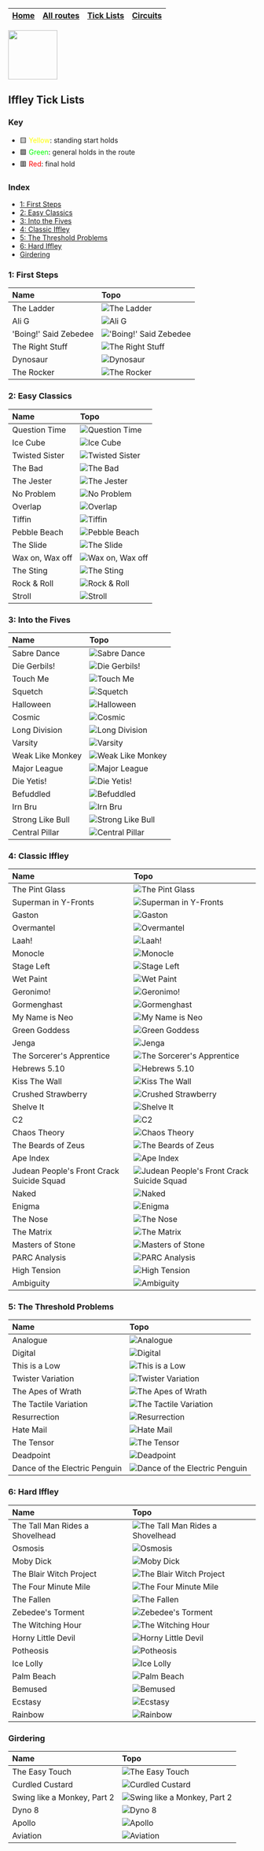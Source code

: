 
| [Home](https://github.com/iacobo/iffley-wall-app/blob/main/README.md) | [All routes](iffley/topos.md) | [Tick Lists](iffley/ticklists.md) | [Circuits](iffley/circuits.md) |
|---|---|---|---|


<img src="https://github.com/iacobo/iffley-wall-app/blob/main/.assets/img/icon.svg?raw=true" width="100">

## Iffley Tick Lists


</div>

### Key

- 🟨 <span style="color:yellow">Yellow</span>: standing start holds
- 🟩 <span style="color:lime">Green</span>: general holds in the route
- 🟥 <span style="color:red">Red</span>: final hold




### Index

- [1: First Steps](#1-first-steps)
- [2: Easy Classics](#2-easy-classics)
- [3: Into the Fives](#3-into-the-fives)
- [4: Classic Iffley](#4-classic-iffley)
- [5: The Threshold Problems](#5-the-threshold-problems)
- [6: Hard Iffley](#6-hard-iffley)
- [Girdering](#girdering)

### 1: First Steps

| Name                  | Topo                                                                                                                           |
|:----------------------|:-------------------------------------------------------------------------------------------------------------------------------|
| The Ladder            | ![The Ladder](https://github.com/iacobo/iffley-wall-app/blob/main/.assets/img/routes/theladder.png?raw=true)                   |
| Ali G                 | ![Ali G](https://github.com/iacobo/iffley-wall-app/blob/main/.assets/img/routes/alig.png?raw=true)                             |
| 'Boing!' Said Zebedee | !['Boing!' Said Zebedee](https://github.com/iacobo/iffley-wall-app/blob/main/.assets/img/routes/boingsaidzebedee.png?raw=true) |
| The Right Stuff       | ![The Right Stuff](https://github.com/iacobo/iffley-wall-app/blob/main/.assets/img/routes/therightstuff.png?raw=true)          |
| Dynosaur              | ![Dynosaur](https://github.com/iacobo/iffley-wall-app/blob/main/.assets/img/routes/dynosaur.png?raw=true)                      |
| The Rocker            | ![The Rocker](https://github.com/iacobo/iffley-wall-app/blob/main/.assets/img/routes/therocker.png?raw=true)                   |

### 2: Easy Classics

| Name            | Topo                                                                                                                 |
|:----------------|:---------------------------------------------------------------------------------------------------------------------|
| Question Time   | ![Question Time](https://github.com/iacobo/iffley-wall-app/blob/main/.assets/img/routes/questiontime.png?raw=true)   |
| Ice Cube        | ![Ice Cube](https://github.com/iacobo/iffley-wall-app/blob/main/.assets/img/routes/icecube.png?raw=true)             |
| Twisted Sister  | ![Twisted Sister](https://github.com/iacobo/iffley-wall-app/blob/main/.assets/img/routes/twistedsister.png?raw=true) |
| The Bad         | ![The Bad](https://github.com/iacobo/iffley-wall-app/blob/main/.assets/img/routes/thebad.png?raw=true)               |
| The Jester      | ![The Jester](https://github.com/iacobo/iffley-wall-app/blob/main/.assets/img/routes/thejester.png?raw=true)         |
| No Problem      | ![No Problem](https://github.com/iacobo/iffley-wall-app/blob/main/.assets/img/routes/noproblem.png?raw=true)         |
| Overlap         | ![Overlap](https://github.com/iacobo/iffley-wall-app/blob/main/.assets/img/routes/overlap.png?raw=true)              |
| Tiffin          | ![Tiffin](https://github.com/iacobo/iffley-wall-app/blob/main/.assets/img/routes/tiffin.png?raw=true)                |
| Pebble Beach    | ![Pebble Beach](https://github.com/iacobo/iffley-wall-app/blob/main/.assets/img/routes/pebblebeach.png?raw=true)     |
| The Slide       | ![The Slide](https://github.com/iacobo/iffley-wall-app/blob/main/.assets/img/routes/theslide.png?raw=true)           |
| Wax on, Wax off | ![Wax on, Wax off](https://github.com/iacobo/iffley-wall-app/blob/main/.assets/img/routes/waxonwaxoff.png?raw=true)  |
| The Sting       | ![The Sting](https://github.com/iacobo/iffley-wall-app/blob/main/.assets/img/routes/thesting.png?raw=true)           |
| Rock & Roll     | ![Rock & Roll](https://github.com/iacobo/iffley-wall-app/blob/main/.assets/img/routes/rockroll.png?raw=true)         |
| Stroll          | ![Stroll](https://github.com/iacobo/iffley-wall-app/blob/main/.assets/img/routes/stroll.png?raw=true)                |

### 3: Into the Fives

| Name             | Topo                                                                                                                    |
|:-----------------|:------------------------------------------------------------------------------------------------------------------------|
| Sabre Dance      | ![Sabre Dance](https://github.com/iacobo/iffley-wall-app/blob/main/.assets/img/routes/sabredance.png?raw=true)          |
| Die Gerbils!     | ![Die Gerbils!](https://github.com/iacobo/iffley-wall-app/blob/main/.assets/img/routes/diegerbils.png?raw=true)         |
| Touch Me         | ![Touch Me](https://github.com/iacobo/iffley-wall-app/blob/main/.assets/img/routes/touchme.png?raw=true)                |
| Squetch          | ![Squetch](https://github.com/iacobo/iffley-wall-app/blob/main/.assets/img/routes/squetch.png?raw=true)                 |
| Halloween        | ![Halloween](https://github.com/iacobo/iffley-wall-app/blob/main/.assets/img/routes/halloween.png?raw=true)             |
| Cosmic           | ![Cosmic](https://github.com/iacobo/iffley-wall-app/blob/main/.assets/img/routes/cosmic.png?raw=true)                   |
| Long Division    | ![Long Division](https://github.com/iacobo/iffley-wall-app/blob/main/.assets/img/routes/longdivision.png?raw=true)      |
| Varsity          | ![Varsity](https://github.com/iacobo/iffley-wall-app/blob/main/.assets/img/routes/varsity.png?raw=true)                 |
| Weak Like Monkey | ![Weak Like Monkey](https://github.com/iacobo/iffley-wall-app/blob/main/.assets/img/routes/weaklikemonkey.png?raw=true) |
| Major League     | ![Major League](https://github.com/iacobo/iffley-wall-app/blob/main/.assets/img/routes/majorleague.png?raw=true)        |
| Die Yetis!       | ![Die Yetis!](https://github.com/iacobo/iffley-wall-app/blob/main/.assets/img/routes/dieyetis.png?raw=true)             |
| Befuddled        | ![Befuddled](https://github.com/iacobo/iffley-wall-app/blob/main/.assets/img/routes/befuddled.png?raw=true)             |
| Irn Bru          | ![Irn Bru](https://github.com/iacobo/iffley-wall-app/blob/main/.assets/img/routes/irnbru.png?raw=true)                  |
| Strong Like Bull | ![Strong Like Bull](https://github.com/iacobo/iffley-wall-app/blob/main/.assets/img/routes/stronglikebull.png?raw=true) |
| Central Pillar   | ![Central Pillar](https://github.com/iacobo/iffley-wall-app/blob/main/.assets/img/routes/centralpillar.png?raw=true)    |

### 4: Classic Iffley

| Name                                      | Topo                                                                                                                                                                  |
|:------------------------------------------|:----------------------------------------------------------------------------------------------------------------------------------------------------------------------|
| The Pint Glass                            | ![The Pint Glass](https://github.com/iacobo/iffley-wall-app/blob/main/.assets/img/routes/thepintglass.png?raw=true)                                                   |
| Superman in Y-Fronts                      | ![Superman in Y-Fronts](https://github.com/iacobo/iffley-wall-app/blob/main/.assets/img/routes/supermaninyfronts.png?raw=true)                                        |
| Gaston                                    | ![Gaston](https://github.com/iacobo/iffley-wall-app/blob/main/.assets/img/routes/gaston.png?raw=true)                                                                 |
| Overmantel                                | ![Overmantel](https://github.com/iacobo/iffley-wall-app/blob/main/.assets/img/routes/overmantel.png?raw=true)                                                         |
| Laah!                                     | ![Laah!](https://github.com/iacobo/iffley-wall-app/blob/main/.assets/img/routes/laah.png?raw=true)                                                                    |
| Monocle                                   | ![Monocle](https://github.com/iacobo/iffley-wall-app/blob/main/.assets/img/routes/monocle.png?raw=true)                                                               |
| Stage Left                                | ![Stage Left](https://github.com/iacobo/iffley-wall-app/blob/main/.assets/img/routes/stageleft.png?raw=true)                                                          |
| Wet Paint                                 | ![Wet Paint](https://github.com/iacobo/iffley-wall-app/blob/main/.assets/img/routes/wetpaint.png?raw=true)                                                            |
| Geronimo!                                 | ![Geronimo!](https://github.com/iacobo/iffley-wall-app/blob/main/.assets/img/routes/geronimo.png?raw=true)                                                            |
| Gormenghast                               | ![Gormenghast](https://github.com/iacobo/iffley-wall-app/blob/main/.assets/img/routes/gormenghast.png?raw=true)                                                       |
| My Name is Neo                            | ![My Name is Neo](https://github.com/iacobo/iffley-wall-app/blob/main/.assets/img/routes/mynameisneo.png?raw=true)                                                    |
| Green Goddess                             | ![Green Goddess](https://github.com/iacobo/iffley-wall-app/blob/main/.assets/img/routes/greengoddess.png?raw=true)                                                    |
| Jenga                                     | ![Jenga](https://github.com/iacobo/iffley-wall-app/blob/main/.assets/img/routes/jenga.png?raw=true)                                                                   |
| The Sorcerer's Apprentice                 | ![The Sorcerer's Apprentice](https://github.com/iacobo/iffley-wall-app/blob/main/.assets/img/routes/thesorcerersapprentice.png?raw=true)                              |
| Hebrews 5.10                              | ![Hebrews 5.10](https://github.com/iacobo/iffley-wall-app/blob/main/.assets/img/routes/hebrews510.png?raw=true)                                                       |
| Kiss The Wall                             | ![Kiss The Wall](https://github.com/iacobo/iffley-wall-app/blob/main/.assets/img/routes/kissthewall.png?raw=true)                                                     |
| Crushed Strawberry                        | ![Crushed Strawberry](https://github.com/iacobo/iffley-wall-app/blob/main/.assets/img/routes/crushedstrawberry.png?raw=true)                                          |
| Shelve It                                 | ![Shelve It](https://github.com/iacobo/iffley-wall-app/blob/main/.assets/img/routes/shelveit.png?raw=true)                                                            |
| C2                                        | ![C2](https://github.com/iacobo/iffley-wall-app/blob/main/.assets/img/routes/c2.png?raw=true)                                                                         |
| Chaos Theory                              | ![Chaos Theory](https://github.com/iacobo/iffley-wall-app/blob/main/.assets/img/routes/chaostheory.png?raw=true)                                                      |
| The Beards of Zeus                        | ![The Beards of Zeus](https://github.com/iacobo/iffley-wall-app/blob/main/.assets/img/routes/thebeardsofzeus.png?raw=true)                                            |
| Ape Index                                 | ![Ape Index](https://github.com/iacobo/iffley-wall-app/blob/main/.assets/img/routes/apeindex.png?raw=true)                                                            |
| Judean People's Front Crack Suicide Squad | ![Judean People's Front Crack Suicide Squad](https://github.com/iacobo/iffley-wall-app/blob/main/.assets/img/routes/judeanpeoplesfrontcracksuicidesquad.png?raw=true) |
| Naked                                     | ![Naked](https://github.com/iacobo/iffley-wall-app/blob/main/.assets/img/routes/naked.png?raw=true)                                                                   |
| Enigma                                    | ![Enigma](https://github.com/iacobo/iffley-wall-app/blob/main/.assets/img/routes/enigma.png?raw=true)                                                                 |
| The Nose                                  | ![The Nose](https://github.com/iacobo/iffley-wall-app/blob/main/.assets/img/routes/thenose.png?raw=true)                                                              |
| The Matrix                                | ![The Matrix](https://github.com/iacobo/iffley-wall-app/blob/main/.assets/img/routes/thematrix.png?raw=true)                                                          |
| Masters of Stone                          | ![Masters of Stone](https://github.com/iacobo/iffley-wall-app/blob/main/.assets/img/routes/mastersofstone.png?raw=true)                                               |
| PARC Analysis                             | ![PARC Analysis](https://github.com/iacobo/iffley-wall-app/blob/main/.assets/img/routes/parcanalysis.png?raw=true)                                                    |
| High Tension                              | ![High Tension](https://github.com/iacobo/iffley-wall-app/blob/main/.assets/img/routes/hightension.png?raw=true)                                                      |
| Ambiguity                                 | ![Ambiguity](https://github.com/iacobo/iffley-wall-app/blob/main/.assets/img/routes/ambiguity.png?raw=true)                                                           |

### 5: The Threshold Problems

| Name                          | Topo                                                                                                                                            |
|:------------------------------|:------------------------------------------------------------------------------------------------------------------------------------------------|
| Analogue                      | ![Analogue](https://github.com/iacobo/iffley-wall-app/blob/main/.assets/img/routes/analogue.png?raw=true)                                       |
| Digital                       | ![Digital](https://github.com/iacobo/iffley-wall-app/blob/main/.assets/img/routes/digital.png?raw=true)                                         |
| This is a Low                 | ![This is a Low](https://github.com/iacobo/iffley-wall-app/blob/main/.assets/img/routes/thisisalow.png?raw=true)                                |
| Twister Variation             | ![Twister Variation](https://github.com/iacobo/iffley-wall-app/blob/main/.assets/img/routes/twistervariation.png?raw=true)                      |
| The Apes of Wrath             | ![The Apes of Wrath](https://github.com/iacobo/iffley-wall-app/blob/main/.assets/img/routes/theapesofwrath.png?raw=true)                        |
| The Tactile Variation         | ![The Tactile Variation](https://github.com/iacobo/iffley-wall-app/blob/main/.assets/img/routes/thetactilevariation.png?raw=true)               |
| Resurrection                  | ![Resurrection](https://github.com/iacobo/iffley-wall-app/blob/main/.assets/img/routes/resurrection.png?raw=true)                               |
| Hate Mail                     | ![Hate Mail](https://github.com/iacobo/iffley-wall-app/blob/main/.assets/img/routes/hatemail.png?raw=true)                                      |
| The Tensor                    | ![The Tensor](https://github.com/iacobo/iffley-wall-app/blob/main/.assets/img/routes/thetensor.png?raw=true)                                    |
| Deadpoint                     | ![Deadpoint](https://github.com/iacobo/iffley-wall-app/blob/main/.assets/img/routes/deadpoint.png?raw=true)                                     |
| Dance of the Electric Penguin | ![Dance of the Electric Penguin](https://github.com/iacobo/iffley-wall-app/blob/main/.assets/img/routes/danceoftheelectricpenguin.png?raw=true) |

### 6: Hard Iffley

| Name                            | Topo                                                                                                                                               |
|:--------------------------------|:---------------------------------------------------------------------------------------------------------------------------------------------------|
| The Tall Man Rides a Shovelhead | ![The Tall Man Rides a Shovelhead](https://github.com/iacobo/iffley-wall-app/blob/main/.assets/img/routes/thetallmanridesashovelhead.png?raw=true) |
| Osmosis                         | ![Osmosis](https://github.com/iacobo/iffley-wall-app/blob/main/.assets/img/routes/osmosis.png?raw=true)                                            |
| Moby Dick                       | ![Moby Dick](https://github.com/iacobo/iffley-wall-app/blob/main/.assets/img/routes/mobydick.png?raw=true)                                         |
| The Blair Witch Project         | ![The Blair Witch Project](https://github.com/iacobo/iffley-wall-app/blob/main/.assets/img/routes/theblairwitchproject.png?raw=true)               |
| The Four Minute Mile            | ![The Four Minute Mile](https://github.com/iacobo/iffley-wall-app/blob/main/.assets/img/routes/thefourminutemile.png?raw=true)                     |
| The Fallen                      | ![The Fallen](https://github.com/iacobo/iffley-wall-app/blob/main/.assets/img/routes/thefallen.png?raw=true)                                       |
| Zebedee's Torment               | ![Zebedee's Torment](https://github.com/iacobo/iffley-wall-app/blob/main/.assets/img/routes/zebedeestorment.png?raw=true)                          |
| The Witching Hour               | ![The Witching Hour](https://github.com/iacobo/iffley-wall-app/blob/main/.assets/img/routes/thewitchinghour.png?raw=true)                          |
| Horny Little Devil              | ![Horny Little Devil](https://github.com/iacobo/iffley-wall-app/blob/main/.assets/img/routes/hornylittledevil.png?raw=true)                        |
| Potheosis                       | ![Potheosis](https://github.com/iacobo/iffley-wall-app/blob/main/.assets/img/routes/potheosis.png?raw=true)                                        |
| Ice Lolly                       | ![Ice Lolly](https://github.com/iacobo/iffley-wall-app/blob/main/.assets/img/routes/icelolly.png?raw=true)                                         |
| Palm Beach                      | ![Palm Beach](https://github.com/iacobo/iffley-wall-app/blob/main/.assets/img/routes/palmbeach.png?raw=true)                                       |
| Bemused                         | ![Bemused](https://github.com/iacobo/iffley-wall-app/blob/main/.assets/img/routes/bemused.png?raw=true)                                            |
| Ecstasy                         | ![Ecstasy](https://github.com/iacobo/iffley-wall-app/blob/main/.assets/img/routes/ecstasy.png?raw=true)                                            |
| Rainbow                         | ![Rainbow](https://github.com/iacobo/iffley-wall-app/blob/main/.assets/img/routes/rainbow.png?raw=true)                                            |

### Girdering

| Name                        | Topo                                                                                                                                      |
|:----------------------------|:------------------------------------------------------------------------------------------------------------------------------------------|
| The Easy Touch              | ![The Easy Touch](https://github.com/iacobo/iffley-wall-app/blob/main/.assets/img/routes/theeasytouch.png?raw=true)                       |
| Curdled Custard             | ![Curdled Custard](https://github.com/iacobo/iffley-wall-app/blob/main/.assets/img/routes/curdledcustard.png?raw=true)                    |
| Swing like a Monkey, Part 2 | ![Swing like a Monkey, Part 2](https://github.com/iacobo/iffley-wall-app/blob/main/.assets/img/routes/swinglikeamonkeypart2.png?raw=true) |
| Dyno 8                      | ![Dyno 8](https://github.com/iacobo/iffley-wall-app/blob/main/.assets/img/routes/dyno8.png?raw=true)                                      |
| Apollo                      | ![Apollo](https://github.com/iacobo/iffley-wall-app/blob/main/.assets/img/routes/apollo.png?raw=true)                                     |
| Aviation                    | ![Aviation](https://github.com/iacobo/iffley-wall-app/blob/main/.assets/img/routes/aviation.png?raw=true)                                 |
